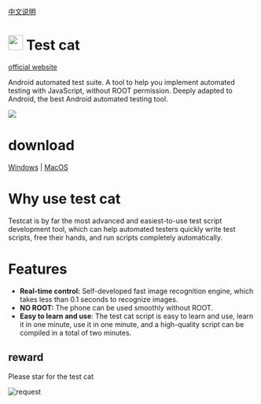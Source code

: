 [中文说明](https://github.com/goldenduo/TestCat/blob/main/README_zh.md)

# <img src="https://cdn.jsdelivr.net/gh/goldenduo/TestCat/R/icon.svg" width="30" height="30"/> Test cat

[official website](https://testcat.flyingcat.top/)

Android automated test suite. A tool to help you implement automated testing with JavaScript, without ROOT permission. Deeply adapted to Android, the best Android automated testing tool.

<img src="https://cdn.jsdelivr.net/gh/goldenduo/TestCat/R/demo.gif" />

# download
[Windows](https://ghproxy.com/https://github.com/goldenduo/TestCat/releases/latest/download/testcat_win.zip) | [MacOS](https://ghproxy.com/https://github.com/goldenduo/TestCat/releases/latest/download/testcat_macos.zip)



# Why use test cat

Testcat is by far the most advanced and easiest-to-use test script development tool, which can help automated testers quickly write test scripts, free their hands, and run scripts completely automatically.

# Features

- **Real-time control:** Self-developed fast image recognition engine, which takes less than 0.1 seconds to recognize images.
- **NO ROOT:** The phone can be used smoothly without ROOT.
- **Easy to learn and use**: The test cat script is easy to learn and use, learn it in one minute, use it in one minute, and a high-quality script can be compiled in a total of two minutes.


## reward

Please star for the test cat

![request](https://cdn.jsdelivr.net/gh/goldenduo/AGB/R/please.gif)
